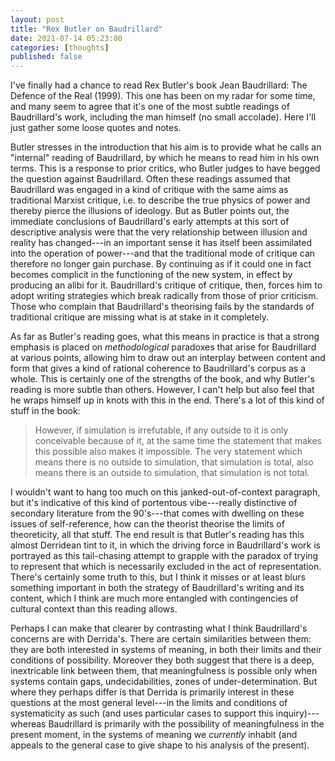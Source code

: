 ```yaml
---
layout: post
title: "Rex Butler on Baudrillard"
date: 2021-07-14 05:23:00
categories: [thoughts]
published: false
---
```


I've finally had a chance to read Rex Butler's book Jean Baudrillard: The Defence of the Real (1999). This one has been on my radar for some time, and many seem to agree that it's one of the most subtle readings of Baudrillard's work, including the man himself (no small accolade). Here I'll just gather some loose quotes and notes.

Butler stresses in the introduction that his aim is to provide what he calls an "internal" reading of Baudrillard, by which he means to read him in his own terms. This is a response to prior critics, who Butler judges to have begged the question against Baudrillard. Often these readings assumed that Baudrillard was engaged in a kind of critique with the same aims as traditional Marxist critique, i.e. to describe the true physics of power and thereby pierce the illusions of ideology. But as Butler points out, the immediate conclusions of Baudrillard's early attempts at this sort of descriptive analysis were that the very relationship between illusion and reality has changed---in an important sense it has itself been assimilated into the operation of power---and that the traditional mode of critique can therefore no longer gain purchase. By continuing as if it could one in fact becomes complicit in the functioning of the new system, in effect by producing an alibi for it. Baudrillard's critique of critique, then, forces him to adopt writing strategies which break radically from those of prior criticism. Those who complain that Baudrillard's theorising fails by the standards of traditional critique are missing what is at stake in it completely.

As far as Butler's reading goes, what this means in practice is that a strong emphasis is placed on _methodological_ paradoxes that arise for Baudrillard at various points, allowing him to draw out an interplay between content and form that gives a kind of rational coherence to Baudrillard's corpus as a whole. This is certainly one of the strengths of the book, and why Butler's reading is more subtle than others. However, I can't help but also feel that he wraps himself up in knots with this in the end. There's a lot of this kind of stuff in the book:

> However, if simulation is irrefutable, if any outside to it is only conceivable because of it, at the same time the statement that makes this possible also makes it impossible. The very statement which means there is no outside to simulation, that simulation is total, also means there is an outside to simulation, that simulation is not total.

I wouldn't want to hang too much on this janked-out-of-context paragraph, but it's indicative of this kind of portentous vibe---really distinctive of secondary literature from the 90's---that comes with dwelling on these issues of self-reference, how can the theorist theorise the limits of theoreticity, all that stuff. The end result is that Butler's reading has this almost Derridean tint to it, in which the driving force in Baudrillard's work is portrayed as this tail-chasing attempt to grapple with the paradox of trying to represent that which is necessarily excluded in the act of representation. There's certainly some truth to this, but I think it misses or at least blurs something important in both the strategy of Baudrillard's writing and its content, which I think are much more entangled with contingencies of cultural context than this reading allows.

Perhaps I can make that clearer by contrasting what I think Baudrillard's concerns are with Derrida's. There are certain similarities between them: they are both interested in systems of meaning, in both their limits and their conditions of possibility. Moreover they both suggest that there is a deep, inextricable link between them, that meaningfulness is possible only when systems contain gaps, undecidabilities, zones of under-determination. But where they perhaps differ is that Derrida is primarily interest in these questions at the most general level---in the limits and conditions of systematicity as such (and uses particular cases to support this inquiry)---whereas Baudrillard is primarily with the possibility of meaningfulness in the present moment, in the systems of meaning we _currently_ inhabit (and appeals to the general case to give shape to his analysis of the present).

